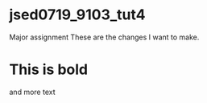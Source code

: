 # jsed0719_9103_tut4

Major assignment 
These are the changes I want to make.

# This is bold

and more text
